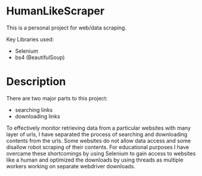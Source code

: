 # HumanLikeScraper

This is a personal project for web/data scraping. 

Key Libraries used:
- Selenium 
- bs4 (BeautifulSoup)

# Description
There are two major parts to this project:
- searching links
- downloading links

To effectively monitor retrieving data from a particular websites with many layer of urls, I have separated the process of searching and downloading contents from the urls. 
Some websites do not allow data access and some disallow robot scraping of their contents.
For educational purposes I have overcame these shortcomings by using Selenium to gain access to websites like a human and optimized the downloads by using threads as multiple workers working on separate webdriver downloads.
